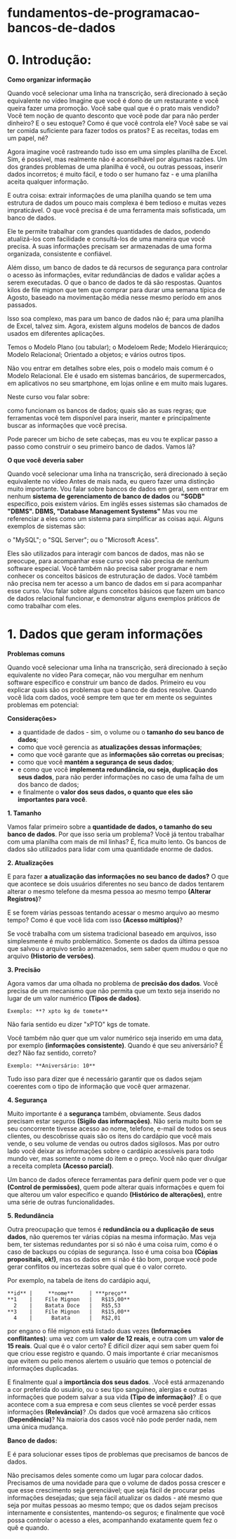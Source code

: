 # fundamentos-de-programacao-bancos-de-dados

# 0. Introdução:

**Como organizar informação**

Quando você selecionar uma linha na transcrição, será direcionado à seção equivalente no vídeo
Imagine que você é dono de um restaurante e você queira fazer uma promoção. Você sabe qual que é o prato mais vendido? Você tem noção de quanto desconto que você pode dar para não perder dinheiro? E o seu estoque? Como é que você controla ele? Você sabe se vai ter comida suficiente para fazer todos os pratos? E as receitas, todas em um papel, né? 

Agora imagine você rastreando tudo isso em uma simples planilha de Excel. Sim, é possível, mas realmente não é aconselhável por algumas razões. Um dos grandes problemas de uma planilha é você, ou outras pessoas, inserir dados incorretos; é muito fácil, e todo o ser humano faz - e uma planilha aceita qualquer informação. 

E outra coisa: extrair informações de uma planilha quando se tem uma estrutura de dados um pouco mais complexa é bem tedioso e muitas vezes impraticável. O que você precisa é de uma ferramenta mais sofisticada, um banco de dados. 

Ele te permite trabalhar com grandes quantidades de dados, podendo atualizá-los com facilidade e consultá-los de uma maneira que você precisa. A suas informações precisam ser armazenadas de uma forma organizada, consistente e confiável. 

Além disso, um banco de dados te dá recursos de segurança para controlar o acesso às informações, evitar redundâncias de dados e validar ações a serem executadas. O que o banco de dados te dá são respostas. Quantos kilos de file mignon que tem que comprar para durar uma semana típica de Agosto, baseado na movimentação média nesse mesmo período em anos passados. 

Isso soa complexo, mas para um banco de dados não é; para uma planilha de Excel, talvez sim. Agora, existem alguns modelos de bancos de dados usados em diferentes aplicações. 

Temos o Modelo Plano (ou tabular); 
o Modeloem Rede; 
Modelo Hierárquico; Modelo Relacional; 
Orientado a objetos; e vários outros tipos. 

Não vou entrar em detalhes sobre eles, pois o modelo mais comum é o Modelo Relacional. Ele é usado em sistemas bancários, de supermercados, em aplicativos no seu smartphone, em lojas online e em muito mais lugares. 

Neste curso vou falar sobre:

como funcionam os bancos de dados; 
quais são as suas regras; 
que ferramentas você tem disponível para inserir, manter e principalmente buscar as informações que você precisa. 

Pode parecer um bicho de sete cabeças, mas eu vou te explicar passo a passo como construir o seu primeiro banco de dados. Vamos lá?

**O que você deveria saber**

Quando você selecionar uma linha na transcrição, será direcionado à seção equivalente no vídeo
Antes de mais nada, eu quero fazer uma distinção muito importante. Vou falar sobre bancos de dados em geral, sem entrar em nenhum **sistema de gerenciamento de banco de dados** ou **"SGDB"** específico, pois existem vários. Em inglês esses sistemas são chamados de **"DBMS". DBMS, "Database Management Systems"** Mas vou me referenciar a eles como um sistema para simplificar as coisas aqui. Alguns exemplos de sistemas são: 

o "MySQL"; 
o "SQL Server"; 
ou o "Microsoft Acess". 

Eles são utilizados para interagir com bancos de dados, mas não se preocupe, para acompanhar esse curso você não precisa de nenhum software especial. Você também não precisa saber programar e nem conhecer os conceitos básicos de estruturação de dados. Você também não precisa nem ter acesso a um banco de dados em si para acompanhar esse curso. Vou falar sobre alguns conceitos básicos que fazem um banco de dados relacional funcionar, e demonstrar alguns exemplos práticos de como trabalhar com eles.

# 1. Dados que geram informações

**Problemas comuns**

Quando você selecionar uma linha na transcrição, será direcionado à seção equivalente no vídeo
Para começar, não vou mergulhar em nenhum software específico e construir um banco de dados. Primeiro eu vou explicar quais são os problemas que o banco de dados resolve. Quando você lida com dados, você sempre tem que ter em mente os seguintes problemas em potencial: 

**Considerações>**

- a quantidade de dados - sim, o volume ou o **tamanho do seu banco de dados**; 
- como que você gerencia as **atualizações dessas informações**; 
- como que você garante que as **informações são corretas ou precisas**; 
- como que você **mantém a segurança de seus dados**; 
- e como que você **implementa redundância, ou seja, duplicação dos seus dados**, para não perder informações no caso de uma falha de um dos banco de dados; 
- e finalmente o **valor dos seus dados, o quanto que eles são importantes para você**. 
 
 **1. Tamanho**
 
  Vamos falar primeiro sobre a **quantidade de dados, o tamanho do seu banco de dados**. Por que isso seria um problema? Você já tentou trabalhar com uma planilha com mais de mil linhas? É, fica muito lento. Os bancos de dados são utilizados para lidar com uma quantidade enorme de dados. 
 
 **2. Atualizações**
 
  E para fazer **a atualização das informações no seu banco de dados?** O que que acontece se dois usuários diferentes no seu banco de dados tentarem alterar o mesmo telefone da mesma pessoa ao mesmo tempo **(Alterar Registros)**?
  
  E se forem várias pessoas tentando acessar o mesmo arquivo ao mesmo tempo? Como é que você lida com isso **(Acesso múltiplos)**? 
  
  Se você trabalha com um sistema tradicional baseado em arquivos, isso simplesmente é muito problemático. Somente os dados da última pessoa que salvou o arquivo serão armazenados, sem saber quem mudou o que no arquivo **(Historio de versões)**. 
  
  **3. Precisão**
  
  Agora vamos dar uma olhada no problema de **precisão dos dados**. Você precisa de um mecanismo que não permita que um texto seja inserido no lugar de um valor numérico **(Tipos de dados)**. 
  
    Exemplo: **? xpto kg de tomete**  
  
  Não faria sentido eu dizer "xPTO" kgs de tomate. 
  
  Você também não quer que um valor numérico seja inserido em uma data, por exemplo **(informações consistente)**. Quando é que seu aniversário? É dez? Não faz sentido, correto? 
  
    Exemplo: **Aniversário: 10**
  
  Tudo isso para dizer que é necessário garantir que os dados sejam coerentes com o tipo de informação que você quer armazenar. 
  
  **4. Segurança**
  
  Muito importante é a **segurança** também, obviamente. Seus dados precisam estar seguros **(Sigilo das informações)**. Não seria muito bom se seu concorrente tivesse acesso ao nome, telefone, e-mail de todos os seus clientes, ou descobrisse quais são os itens do cardápio que você mais vende, o seu volume de vendas ou outros dados sigilosos. Mas por outro lado você deixar as informações sobre o cardápio acessíveis para todo mundo ver, mas somente o nome do item e o preço. Você não quer divulgar a receita completa **(Acesso parcial)**. 
  
  Um banco de dados oferece ferramentas para definir quem pode ver o que **(Control de permissões)**, quem pode alterar quais informações e quem foi que alterou um valor específico e quando **(Histórico de alterações)**, entre uma série de outras funcionalidades. 
  
  **5. Redundância**
  
  Outra preocupação que temos é **redundância ou a duplicação de seus dados**, não queremos ter várias cópias na mesma informação. Mas veja bem, ter sistemas redundantes por si só não é uma coisa ruim, como é o caso de backups ou cópias de segurança. Isso é uma coisa boa **(Cópias propositais, ok!)**, mas os dados em si não é tão bom, porque você pode gerar conflitos ou incertezas sobre qual que é o valor correto. 
  
  Por exemplo, na tabela de itens do cardápio aqui, 
  
    **id** |     **nome**     | ***preço**
    **1    |    Fíle Mignon   |   R$15,00**
      2    |    Batata Doce   |   R$5,53
    **3    |    Fíle Mignon   |   R$15,00**
      4    |      Batata      |   R$2,01
  
  
  por engano o filé mignon está listado duas vezes **(Informações conflitantes)**: uma vez com um **valor de 12 reais**, e outra com um **valor de 15 reais**. Qual que é o valor certo? É difícil dizer aqui sem saber quem foi que criou esse registro e quando. O mais importante é criar mecanismos que evitem ou pelo menos alertem o usuário que temos o potencial de informações duplicadas. 
  
  E finalmente qual a **importância dos seus dados**. 
  .Você está armazenando a cor preferida do usuário, ou o seu tipo sanguíneo, alergias e outras informações que podem salvar a sua vida **(Tipo de informação)**? 
  .E o que acontece com a sua empresa e com seus clientes se você perder essas informações **(Relevância)**? 
  .Os dados que você armazena são críticos (**Dependência)**? Na maioria dos casos você não pode perder nada, nem uma única mudança. 
  
  **Banco de dados:**
  
  E é para solucionar esses tipos de problemas que precisamos de bancos de dados. 
  
  Não precisamos deles somente como um lugar para colocar dados. Precisamos de uma novidade para que o volume de dados possa crescer e que esse crescimento seja gerenciável; que seja fácil de procurar pelas informações desejadas; que seja fácil atualizar os dados - até mesmo que seja por muitas pessoas ao mesmo tempo; que os dados sejam precisos internamente e consistentes, mantendo-os seguros; e finalmente que você possa controlar o acesso a eles, acompanhando exatamente quem fez o quê e quando.





